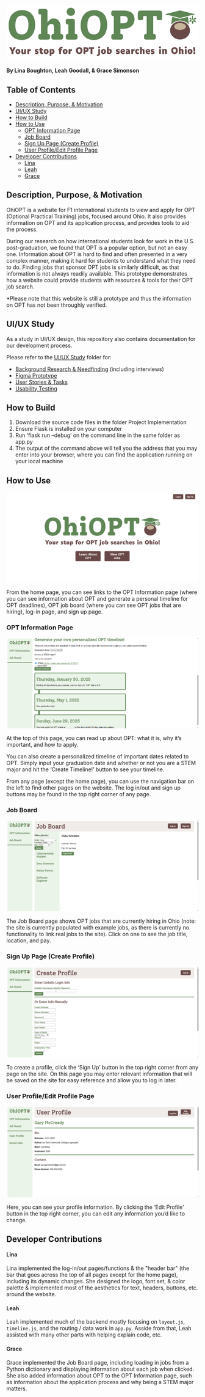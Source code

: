 ![OhiOPT Logo](/Images/Logos/OhioOPT(Title+Subtitle+Logo).png)
#### By Lina Boughton, Leah Goodall, & Grace Simonson <!-- omit from toc -->

## Table of Contents <!-- omit from toc -->

- [Description, Purpose, \& Motivation](#description-purpose--motivation)
- [UI/UX Study](#uiux-study)
- [How to Build](#how-to-build)
- [How to Use](#how-to-use)
  - [OPT Information Page](#opt-information-page)
  - [Job Board](#job-board)
  - [Sign Up Page (Create Profile)](#sign-up-page-create-profile)
  - [User Profile/Edit Profile Page](#user-profileedit-profile-page)
- [Developer Contributions](#developer-contributions)
    - [Lina](#lina)
    - [Leah](#leah)
    - [Grace](#grace)

## Description, Purpose, & Motivation
OhiOPT is a website for F1 international students to view and apply for OPT (Optional Practical Training) jobs, focused around Ohio. It also provides information on OPT and its application process, and provides tools to aid the process.

During our research on how international students look for work in the U.S. post-graduation, we found that OPT is a popular option, but not an easy one. Information about OPT is hard to find and often presented in a very complex manner, making it hard for students to understand what they need to do. Finding jobs that sponsor OPT jobs is similarly difficult, as that information is not always readily available. This prototype demonstrates how a website could provide students with resources & tools for their OPT job search.

*Please note that this website is still a prototype and thus the information on OPT has not been throughly verified.

## UI/UX Study
As a study in UI/UX design, this repository also contains documentation for our development process.

Please refer to the [UI/UX Study](/UIUXStudy) folder for:
- [Background Research & Needfinding](/UXSUItudy/BackgroundResearch&Needfinding.md) (including interviews)
- [Figma Prototype](/UXSUItudy/FigmaPrototype.md)
- [User Stories & Tasks](/UXSUItudyUserStories&Tasks.md)
- [Usability Testing](/UXSUItudy/UsabilityTesting)

## How to Build
1) Download the source code files in the folder Project Implementation
2) Ensure Flask is installed on your computer
3) Run ‘flask run –debug’ on the command line in the same folder as app.py
4) The output of the command above will tell you the address that you may enter into your browser, where you can find the application running on your local machine

## How to Use
!["Website Homescreen"](/Images/Site/HomePage.png)

From the home page, you can see links to the OPT Information page (where you can see information about OPT and generate a personal timeline for OPT deadlines), OPT job board (where you can see OPT jobs that are hiring), log-in page, and sign up page. 

### OPT Information Page
!["OPT Info Page"](/Images/Site/optInfo.png)

At the top of this page, you can read up about OPT: what it is, why it’s important, and how to apply. 

You can also create a personalized timeline of important dates related to OPT. Simply input your graduation date and whether or not you are a STEM major and hit the ‘Create Timeline!’ button to see your timeline. 

From any page (except the home page), you can use the navigation bar on the left to find other pages on the website. The log in/out and sign up buttons may be found in the top right corner of any page. 

### Job Board
!["Job Board With Selected Job"](/Images/Site/jobBoard2.png)

The Job Board page shows OPT jobs that are currently hiring in Ohio (note: the site is currently populated with example jobs, as there is currently no functionality to link real jobs to the site). Click on one to see the job title, location, and pay. 

### Sign Up Page (Create Profile)
!["Create Profile Page"](/Images/Site/createProfile.png)

To create a profile, click the ‘Sign Up’ button in the top right corner from any page on the site. On this page you may enter relevant information that will be saved on the site for easy reference and allow you to log in later.

### User Profile/Edit Profile Page
!["User Profile Page"](/Images/Site/UserProfilePage.png)

Here, you can see your profile information. By clicking the ‘Edit Profile’ button in the top right corner, you can edit any information you’d like to change.

## Developer Contributions
#### Lina
Lina implemented the log-in/out pages/functions & the "header bar" (the bar that goes across the top of all pages except for the home page), including its dynamic changes. She designed the logo, font set, & color palette & implemented most of the aesthetics for text, headers, buttons, etc. around the website.

#### Leah
Leah implemented much of the backend mostly focusing on `layout.js`, `timeline.js`, and the routing / data work in `app.py`. Asside from that, Leah assisted with many other parts with helping explain code, etc.

#### Grace
Grace implemented the Job Board page, including loading in jobs from a Python dictionary and displaying information about each job when clicked. She also added information about OPT to the OPT Information page, such as information about the application process and why being a STEM major matters.